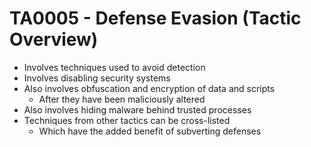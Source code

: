 # TA0005 - Defense Evasion (Tactic Overview)
* Involves techniques used to avoid detection
* Involves disabling security systems
* Also involves obfuscation and encryption of data and scripts
    * After they have been maliciously altered
* Also involves hiding malware behind trusted processes
* Techniques from other tactics can be cross-listed
    * Which have the added benefit of subverting defenses